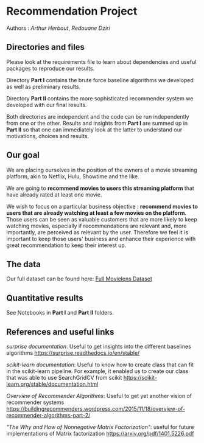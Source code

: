# Recommendation Project

Authors : _Arthur Herbout_, _Redouane Dziri_

## Directories and files

Please look at the requirements file to learn about dependencies and useful packages to reproduce our results.

Directory __Part I__ contains the brute force baseline algorithms we developed as well as preliminary results.

Directory __Part II__ contains the more sophisticated recommender system we developed with our final results.

Both directories are independent and the code can be run independently from one or the other. Results and insights from __Part I__ are summed up in __Part II__ so that one can immediately look at the latter to understand our motivations, choices and results.

## Our goal

We are placing ourselves in the position of the owners of a movie streaming platform, akin to Netflix, Hulu, Showtime and the like.

We are going to **recommend movies to users this streaming platform** that have already rated at least one movie.

We wish to focus on a particular business objective : **recommend movies to users that are already watching at least a few movies on the platform**. Those users can be seen as valuable customers that are more likely to keep watching movies, especially if recommendations are relevant and, more importantly, are perceived as relevant by the user. Therefore we feel it is important to keep those users' business and enhance their experience with great recommendation to keep their interest up.

## The data

Our full dataset can be found here: [Full Movielens Dataset](https://grouplens.org/datasets/movielens/ )

## Quantitative results

See Notebooks in __Part I__ and __Part II__ folders.

## References and useful links

_surprise documentation_: 
Useful to get insights into the different baselines algorithms
https://surprise.readthedocs.io/en/stable/

_scikit-learn documentation_: 
Useful to know how to create class that can fit in the scikit-learn pipeline. 
For example, it enabled us to create our class that was able to use SearchGridCV from scikit
https://scikit-learn.org/stable/documentation.html

_Overview of Recommender Algorithms_:
Useful to get yet another vision of recommender systems
https://buildingrecommenders.wordpress.com/2015/11/18/overview-of-recommender-algorithms-part-2/

_"The Why and How of Nonnegative Matrix Factorization"_:
useful for future implementations of Matrix factorization
https://arxiv.org/pdf/1401.5226.pdf



